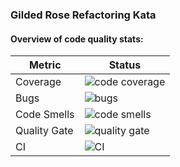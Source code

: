 ### Gilded Rose Refactoring Kata

#### Overview of code quality stats:

| Metric            | Status                                                                                                                                        |
|-------------------|-----------------------------------------------------------------------------------------------------------------------------------------------|
| Coverage          | ![code coverage](http://18.188.1.132:9000/api/project_badges/measure?metric=coverage&project=dev.vladflore.kata:gildedrose-refactoring-kata)  |
| Bugs              | ![bugs](http://18.188.1.132:9000/api/project_badges/measure?metric=bugs&project=dev.vladflore.kata:gildedrose-refactoring-kata)               |
| Code Smells       | ![code smells](http://18.188.1.132:9000/api/project_badges/measure?metric=code_smells&project=dev.vladflore.kata:gildedrose-refactoring-kata) |
| Quality Gate      | ![quality gate](http://18.188.1.132:9000/api/project_badges/quality_gate?project=dev.vladflore.kata:gildedrose-refactoring-kata)              |
| CI                | ![CI](https://github.com/vladflore/gildedrose-refactoring-kata/workflows/CI/badge.svg?branch=master)              |
